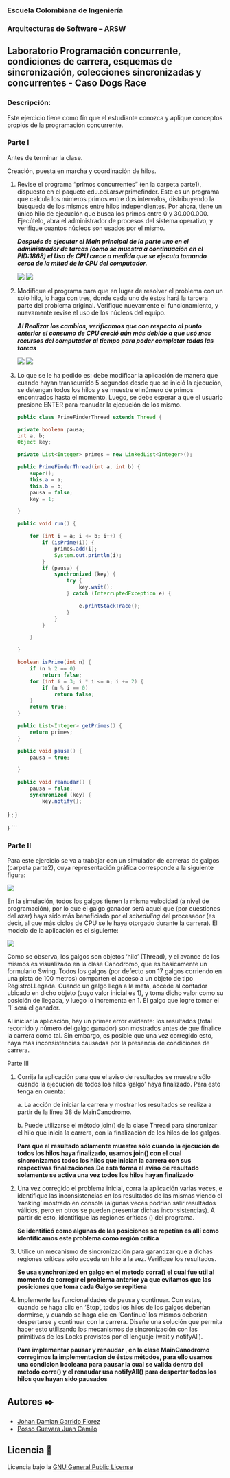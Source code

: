 
### Escuela Colombiana de Ingeniería

### Arquitecturas de Software – ARSW
## Laboratorio Programación concurrente, condiciones de carrera, esquemas de sincronización, colecciones sincronizadas y concurrentes - Caso Dogs Race

### Descripción:
Este ejercicio tiene como fin que el estudiante conozca y aplique conceptos propios de la programación concurrente.

### Parte I 
Antes de terminar la clase.

Creación, puesta en marcha y coordinación de hilos.

1. Revise el programa “primos concurrentes” (en la carpeta parte1), dispuesto en el paquete edu.eci.arsw.primefinder. Este es un programa que calcula los números primos entre dos intervalos, distribuyendo la búsqueda de los mismos entre hilos independientes. Por ahora, tiene un único hilo de ejecución que busca los primos entre 0 y 30.000.000. Ejecútelo, abra el administrador de procesos del sistema operativo, y verifique cuantos núcleos son usados por el mismo.
    
    ***Después de ejecutar el Main principal de la parte uno en el administrador de tareas (como se muestra a continuación en el PID:1868) el Uso de CPU crece a medida que se ejecuta tomando cerca de la mitad de la CPU del computador.***
   
    ![](./img/media/p1-1.png)
    ![](./img/media/p1-2.png)
   
2. Modifique el programa para que en lugar de resolver el problema con un solo hilo, lo haga con tres, donde cada uno de éstos hará la tarcera parte del problema original. Verifique nuevamente el funcionamiento, y nuevamente revise el uso de los núcleos del equipo.
   
    ***Al Realizar los cambios, verificamos que con respecto al punto anterior el consumo de CPU creció aún más  debido a que usó mas recursos del computador al tiempo para poder completar todas las tareas***
   
    ![](./img/media/p2-1.png)
    ![](./img/media/p2-2.png)
   
3. Lo que se le ha pedido es: debe modificar la aplicación de manera que cuando hayan transcurrido 5 segundos desde que se inició la ejecución, se detengan todos los hilos y se muestre el número de primos encontrados hasta el momento. Luego, se debe esperar a que el usuario presione ENTER para reanudar la ejecución de los mismo.
    ```java
    public class PrimeFinderThread extends Thread {

	private boolean pausa;
	int a, b;
	Object key;

	private List<Integer> primes = new LinkedList<Integer>();

	public PrimeFinderThread(int a, int b) {
		super();
		this.a = a;
		this.b = b;
		pausa = false;
		key = 1;

	}

	public void run() {

		for (int i = a; i <= b; i++) {
			if (isPrime(i)) {
				primes.add(i);
				System.out.println(i);
			}
			if (pausa) {
				synchronized (key) {
					try {
						key.wait();
					} catch (InterruptedException e) {

						e.printStackTrace();
					}
				}
			}

		}

	}

	boolean isPrime(int n) {
		if (n % 2 == 0)
			return false;
		for (int i = 3; i * i <= n; i += 2) {
			if (n % i == 0)
				return false;
		}
		return true;
	}

	public List<Integer> getPrimes() {
		return primes;
	}

	public void pausa() {
		pausa = true;

	}

	public void reanudar() {
		pausa = false;
		synchronized (key) {
			key.notify();
}
;
}

}
    ```

### Parte II 


Para este ejercicio se va a trabajar con un simulador de carreras de galgos (carpeta parte2), cuya representación gráfica corresponde a la siguiente figura:

![](./img/media/image1.png)

En la simulación, todos los galgos tienen la misma velocidad (a nivel de programación), por lo que el galgo ganador será aquel que (por cuestiones del azar) haya sido más beneficiado por el *scheduling* del
procesador (es decir, al que más ciclos de CPU se le haya otorgado durante la carrera). El modelo de la aplicación es el siguiente:

![](./img/media/image2.png)

Como se observa, los galgos son objetos ‘hilo’ (Thread), y el avance de los mismos es visualizado en la clase Canodromo, que es básicamente un formulario Swing. Todos los galgos (por defecto son 17 galgos corriendo en una pista de 100 metros) comparten el acceso a un objeto de tipo
RegistroLLegada. Cuando un galgo llega a la meta, accede al contador ubicado en dicho objeto (cuyo valor inicial es 1), y toma dicho valor como su posición de llegada, y luego lo incrementa en 1. El galgo que
logre tomar el ‘1’ será el ganador.

Al iniciar la aplicación, hay un primer error evidente: los resultados (total recorrido y número del galgo ganador) son mostrados antes de que finalice la carrera como tal. Sin embargo, es posible que una vez corregido esto, haya más inconsistencias causadas por la presencia de condiciones de carrera.

Parte III

1.  Corrija la aplicación para que el aviso de resultados se muestre
    sólo cuando la ejecución de todos los hilos ‘galgo’ haya finalizado.
    Para esto tenga en cuenta:

    a.  La acción de iniciar la carrera y mostrar los resultados se realiza a partir de la línea 38 de MainCanodromo.

    b.  Puede utilizarse el método join() de la clase Thread para sincronizar el hilo que inicia la carrera, con la finalización de los hilos de los galgos.
    
    **Para que el resultado sólamente muestre sólo cuando la ejecución de todos los hilos haya finalizado, usamos join() con el cual sincronizamos todos los hilos que inician la carrera con sus respectivas finalizaciones.De esta forma el aviso de resultado solamente se activa una vez  todos los hilos hayan finalizado**

2.  Una vez corregido el problema inicial, corra la aplicación varias
    veces, e identifique las inconsistencias en los resultados de las
    mismas viendo el ‘ranking’ mostrado en consola (algunas veces
    podrían salir resultados válidos, pero en otros se pueden presentar
    dichas inconsistencias). A partir de esto, identifique las regiones
    críticas () del programa.

    **Se identificó como algunas de las posiciones se repetían es allí como identificamos este problema como región crítica**
3.  Utilice un mecanismo de sincronización para garantizar que a dichas
    regiones críticas sólo acceda un hilo a la vez. Verifique los
    resultados.
    
    **Se usa synchronized  en galgo en el metodo corra()  el cual fue util al momento de corregir el problema anterior ya que evitamos que las posiciones que toma cada Galgo se repitiera**
4.  Implemente las funcionalidades de pausa y continuar. Con estas,
    cuando se haga clic en ‘Stop’, todos los hilos de los galgos
    deberían dormirse, y cuando se haga clic en ‘Continue’ los mismos
    deberían despertarse y continuar con la carrera. Diseñe una solución que permita hacer esto utilizando los mecanismos de sincronización con las primitivas de los Locks provistos por el lenguaje (wait y notifyAll).
    
    **Para implementar pausar y renaudar , en la clase MainCanodromo  corregimos la implementacion de éstos métodos, para ello usamos una condicion booleana para pausar la cual se valida dentro del metodo corre() y el renaudar usa notifyAll() para despertar todos los hilos que hayan sido pausados**



## Autores ✒️
* [Johan Damian Garrido Florez](https://github.com/anamariasalazar)
* [Posso Guevara Juan Camilo](https://github.com/RichardUG)

## Licencia 📄

Licencia bajo la [GNU General Public License](/LICENSE)
